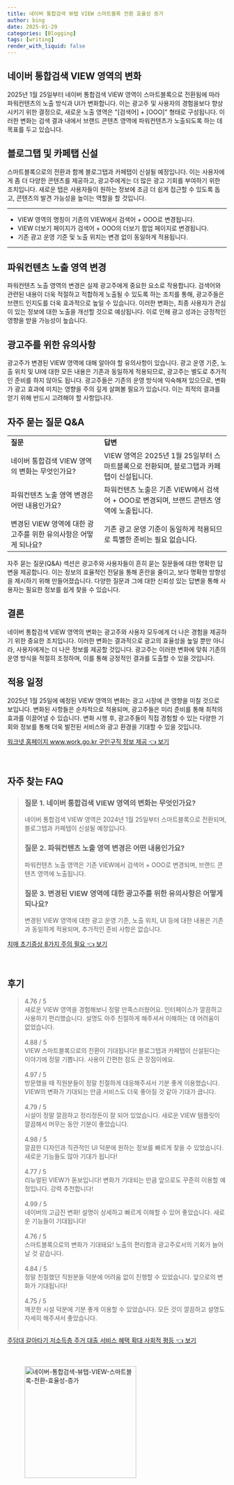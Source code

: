 ```yaml
---
title: 네이버 통합검색 뷰탭 VIEW 스마트블록 전환 효율성 증가
author: bing
date: 2025-01-29
categories: [Blogging]
tags: [writing]
render_with_liquid: false
---
```



<h2 id='VIEW영역변화'>네이버 통합검색 VIEW 영역의 변화</h2>

<p>2025년 1월 25일부터 네이버 통합검색 VIEW 영역이 스마트블록으로 전환됨에 따라 파워컨텐츠의 노출 방식과 UI가 변화합니다. 이는 광고주 및 사용자의 경험을보다 향상시키기 위한 결정으로, 새로운 노출 영역은 "[검색어] + [OOO]" 형태로 구성됩니다. 이러한 변화는 검색 결과 내에서 브랜드 콘텐츠 영역에 파워컨텐츠가 노출되도록 하는 데 목표를 두고 있습니다.</p>

<h2 id='신설블로그탭'>블로그탭 및 카페탭 신설</h2>

<p>스마트블록으로의 전환과 함께 블로그탭과 카페탭이 신설될 예정입니다. 이는 사용자에게 좀 더 다양한 콘텐츠를 제공하고, 광고주에게는 더 많은 광고 기회를 부여하기 위한 조치입니다. 새로운 탭은 사용자들이 원하는 정보에 조금 더 쉽게 접근할 수 있도록 돕고, 콘텐츠의 발견 가능성을 높이는 역할을 할 것입니다.</p>

<hr />

<ul>
    <li>VIEW 영역의 명칭이 기존의 VIEW에서 검색어 + OOO로 변경됩니다.</li>
    <li>VIEW 더보기 페이지가 검색어 + OOO의 더보기 팝업 페이지로 변경됩니다.</li>
    <li>기존 광고 운영 기준 및 노출 위치는 변경 없이 동일하게 적용됩니다.</li>
</ul>

<hr />

<h2 id='파워컨텐츠변경'>파워컨텐츠 노출 영역 변경</h2>

<p>파워컨텐츠 노출 영역의 변경은 실제 광고주에게 중요한 요소로 작용합니다. 검색어와 관련된 내용이 더욱 적절하고 적합하게 노출될 수 있도록 하는 조치를 통해, 광고주들은 브랜드 인지도를 더욱 효과적으로 높일 수 있습니다. 이러한 변화는, 최종 사용자가 관심이 있는 정보에 대한 노출을 개선할 것으로 예상됩니다. 이로 인해 광고 성과는 긍정적인 영향을 받을 가능성이 높습니다.</p>

<h2 id='유의사항'>광고주를 위한 유의사항</h2>

<p>광고주가 변경된 VIEW 영역에 대해 알아야 할 유의사항이 있습니다. 광고 운영 기준, 노출 위치 및 UI에 대한 모든 내용은 기존과 동일하게 적용되므로, 광고주는 별도로 추가적인 준비를 하지 않아도 됩니다. 광고주들은 기존의 운영 방식에 익숙해져 있으므로, 변화가 광고 효과에 미치는 영향을 주의 깊게 살펴볼 필요가 있습니다. 이는 최적의 결과를 얻기 위해 반드시 고려해야 할 사항입니다.</p>

<h2 id='QnA'>자주 묻는 질문 Q&A</h2>

<table>
    <tr>
        <td><b>질문</b></td>
        <td><b>답변</b></td>
    </tr>
    <tr>
        <td>네이버 통합검색 VIEW 영역의 변화는 무엇인가요?</td>
        <td>VIEW 영역은 2025년 1월 25일부터 스마트블록으로 전환되며, 블로그탭과 카페탭이 신설됩니다.</td>
    </tr>
    <tr>
        <td>파워컨텐츠 노출 영역 변경은 어떤 내용인가요?</td>
        <td>파워컨텐츠 노출은 기존 VIEW에서 검색어 + OOO로 변경되며, 브랜드 콘텐츠 영역에 노출됩니다.</td>
    </tr>
    <tr>
        <td>변경된 VIEW 영역에 대한 광고주를 위한 유의사항은 어떻게 되나요?</td>
        <td>기존 광고 운영 기준이 동일하게 적용되므로 특별한 준비는 필요 없습니다.</td>
    </tr>
</table>

<p>자주 묻는 질문(Q&A) 섹션은 광고주와 사용자들이 흔히 묻는 질문들에 대한 명확한 답변을 제공합니다. 이는 정보의 효율적인 전달을 통해 혼란을 줄이고, 보다 명확한 방향성을 제시하기 위해 만들어졌습니다. 다양한 질문과 그에 대한 신뢰성 있는 답변을 통해 사용자는 필요한 정보를 쉽게 찾을 수 있습니다.</p>

<h2 id='결론'>결론</h2>

<p>네이버 통합검색 VIEW 영역의 변화는 광고주와 사용자 모두에게 더 나은 경험을 제공하기 위한 중요한 조치입니다. 이러한 변화는 결과적으로 광고의 효율성을 높일 뿐만 아니라, 사용자에게는 더 나은 정보를 제공할 것입니다. 광고주는 이러한 변화에 맞춰 기존의 운영 방식을 적절히 조정하며, 이를 통해 긍정적인 결과를 도출할 수 있을 것입니다.</p>

<h2 id='적용일정'>적용 일정</h2>

<p>2025년 1월 25일에 예정된 VIEW 영역의 변화는 광고 시장에 큰 영향을 미칠 것으로 보입니다. 변화된 사항들은 순차적으로 적용되며, 광고주들은 미리 준비를 통해 최적의 효과를 이끌어낼 수 있습니다. 변화 시행 후, 광고주들이 직접 경험할 수 있는 다양한 기회와 정보를 통해 더욱 발전된 서비스와 광고 환경을 기대할 수 있을 것입니다.</p>


<p><a class="click-button" title="워크넷 홈페이지 www.work.go.kr 구인구직 정보 제공" href="https://adkhouse.github.io/posts/%EC%9B%8C%ED%81%AC%EB%84%B7-%ED%99%88%ED%8E%98%EC%9D%B4%EC%A7%80-www.work.go.kr-%EA%B5%AC%EC%9D%B8%EA%B5%AC%EC%A7%81-%EC%A0%95%EB%B3%B4-%EC%A0%9C%EA%B3%B5/" rel="dofollow">워크넷 홈페이지 www.work.go.kr 구인구직 정보 제공 👈 보기</a></p><br>
<h2 id='자주_찾는_FAQ'>자주 찾는 FAQ</h2>
<div itemscope="" itemtype="https://schema.org/FAQPage"> 
<blockquote> 
<div itemscope="" itemprop="mainEntity" itemtype="https://schema.org/Question"> 
<h3 itemprop="name">질문 1. 네이버 통합검색 VIEW 영역의 변화는 무엇인가요?</h3> 
<div itemscope="" itemprop="acceptedAnswer" itemtype="https://schema.org/Answer"> 
<span itemprop="text"> 
<p>네이버 통합검색 VIEW 영역은 2024년 1월 25일부터 스마트블록으로 전환되며, 블로그탭과 카페탭이 신설될 예정입니다.</p> 
</span> 
</div> 
</div> 
<div itemscope="" itemprop="mainEntity" itemtype="https://schema.org/Question"> 
<h3 itemprop="name">질문 2. 파워컨텐츠 노출 영역 변경은 어떤 내용인가요?</h3> 
<div itemscope="" itemprop="acceptedAnswer" itemtype="https://schema.org/Answer"> 
<span itemprop="text"> 
<p>파워컨텐츠 노출 영역은 기존 VIEW에서 검색어 + OOO로 변경되며, 브랜드 콘텐츠 영역에 노출됩니다.</p> 
</span> 
</div> 
</div> 
<div itemscope="" itemprop="mainEntity" itemtype="https://schema.org/Question"> 
<h3 itemprop="name">질문 3. 변경된 VIEW 영역에 대한 광고주를 위한 유의사항은 어떻게 되나요?</h3> 
<div itemscope="" itemprop="acceptedAnswer" itemtype="https://schema.org/Answer"> 
<span itemprop="text"> 
<p>변경된 VIEW 영역에 대한 광고 운영 기준, 노출 위치, UI 등에 대한 내용은 기존과 동일하게 적용되며, 추가적인 준비 사항은 없습니다.</p> 
</span> 
</div> 
</div> 
</blockquote> 
</div>
<p><a class="click-button" title="치매 초기증상 8가지 주의 필요" href="https://adkhouse.github.io/posts/%EC%B9%98%EB%A7%A4-%EC%B4%88%EA%B8%B0%EC%A6%9D%EC%83%81-8%EA%B0%80%EC%A7%80-%EC%A3%BC%EC%9D%98-%ED%95%84%EC%9A%94/" rel="dofollow">치매 초기증상 8가지 주의 필요 👈 보기</a></p><br>
<h2 id='후기'>후기</h2>
<div itemscope itemtype="https://schema.org/Product">
  <blockquote>
  <div itemprop="review" itemscope itemtype="https://schema.org/Review">
      <div itemprop="reviewRating" itemscope itemtype="https://schema.org/Rating"> <span itemprop="ratingValue">4.76</span> / <span itemprop="bestRating">5</span> </div>
      <span itemprop="reviewBody">새로운 VIEW 영역을 경험해보니 정말 만족스러웠어요. 인터페이스가 깔끔하고 사용하기 편리했습니다. 설명도 아주 친절하게 해주셔서 이해하는 데 어려움이 없었습니다.</span>
  </div>
  <br>
  <div itemprop="review" itemscope itemtype="https://schema.org/Review">
      <div itemprop="reviewRating" itemscope itemtype="https://schema.org/Rating"> <span itemprop="ratingValue">4.88</span> / <span itemprop="bestRating">5</span> </div>
      <span itemprop="reviewBody">VIEW 스마트블록으로의 전환이 기대됩니다! 블로그탭과 카페탭이 신설된다는 이야기에 정말 기쁩니다. 사용이 간편한 점도 큰 장점이에요.</span>
  </div>
  <br>
  <div itemprop="review" itemscope itemtype="https://schema.org/Review">
      <div itemprop="reviewRating" itemscope itemtype="https://schema.org/Rating"> <span itemprop="ratingValue">4.97</span> / <span itemprop="bestRating">5</span> </div>
      <span itemprop="reviewBody">방문했을 때 직원분들이 정말 친절하게 대응해주셔서 기분 좋게 이용했습니다. VIEW의 변화가 기대되는 만큼 서비스도 더욱 좋아질 것 같아 기대가 큽니다.</span>
  </div>
  <br>
  <div itemprop="review" itemscope itemtype="https://schema.org/Review">
      <div itemprop="reviewRating" itemscope itemtype="https://schema.org/Rating"> <span itemprop="ratingValue">4.79</span> / <span itemprop="bestRating">5</span> </div>
      <span itemprop="reviewBody">시설이 정말 깔끔하고 정리정돈이 잘 되어 있었습니다. 새로운 VIEW 템플릿이 깔끔해서 머무는 동안 기분이 좋았습니다. </span>
  </div>
  <br>
  <div itemprop="review" itemscope itemtype="https://schema.org/Review">
      <div itemprop="reviewRating" itemscope itemtype="https://schema.org/Rating"> <span itemprop="ratingValue">4.98</span> / <span itemprop="bestRating">5</span> </div>
      <span itemprop="reviewBody">깔끔한 디자인과 직관적인 UI 덕분에 원하는 정보를 빠르게 찾을 수 있었습니다. 새로운 기능들도 많아 기대가 됩니다!</span>
  </div>
  <br>
  <div itemprop="review" itemscope itemtype="https://schema.org/Review">
      <div itemprop="reviewRating" itemscope itemtype="https://schema.org/Rating"> <span itemprop="ratingValue">4.77</span> / <span itemprop="bestRating">5</span> </div>
      <span itemprop="reviewBody">리뉴얼된 VIEW가 돋보입니다! 변화가 기대되는 만큼 앞으로도 꾸준히 이용할 예정입니다. 강력 추천합니다!</span>
  </div>
  <br>
  <div itemprop="review" itemscope itemtype="https://schema.org/Review">
      <div itemprop="reviewRating" itemscope itemtype="https://schema.org/Rating"> <span itemprop="ratingValue">4.99</span> / <span itemprop="bestRating">5</span> </div>
      <span itemprop="reviewBody">네이버의 고급진 변화! 설명이 상세하고 빠르게 이해할 수 있어 좋았습니다. 새로운 기능들이 기대됩니다!</span>
  </div>
  <br>
  <div itemprop="review" itemscope itemtype="https://schema.org/Review">
      <div itemprop="reviewRating" itemscope itemtype="https://schema.org/Rating"> <span itemprop="ratingValue">4.76</span> / <span itemprop="bestRating">5</span> </div>
      <span itemprop="reviewBody">스마트블록으로의 변화가 기대돼요! 노출의 편리함과 광고주로서의 기회가 늘어날 것 같습니다.</span>
  </div>
  <br>
  <div itemprop="review" itemscope itemtype="https://schema.org/Review">
      <div itemprop="reviewRating" itemscope itemtype="https://schema.org/Rating"> <span itemprop="ratingValue">4.84</span> / <span itemprop="bestRating">5</span> </div>
      <span itemprop="reviewBody">정말 친절했던 직원분들 덕분에 어려움 없이 진행할 수 있었습니다. 앞으로의 변화가 기대됩니다!</span>
  </div>
  <br>
  <div itemprop="review" itemscope itemtype="https://schema.org/Review">
      <div itemprop="reviewRating" itemscope itemtype="https://schema.org/Rating"> <span itemprop="ratingValue">4.75</span> / <span itemprop="bestRating">5</span> </div>
      <span itemprop="reviewBody">깨끗한 시설 덕분에 기분 좋게 이용할 수 있었습니다. 모든 것이 깔끔하고 설명도 자세히 해주셔서 좋았습니다.</span>
  </div>
  <br>
  </blockquote>
</div>
<p><a class="click-button" title="주담대 갈아타기 저소득층 주거 대출 서비스 혜택 확대 사회적 평등" href="https://adkhouse.github.io/posts/%EC%A3%BC%EB%8B%B4%EB%8C%80-%EA%B0%88%EC%95%84%ED%83%80%EA%B8%B0-%EC%A0%80%EC%86%8C%EB%93%9D%EC%B8%B5-%EC%A3%BC%EA%B1%B0-%EB%8C%80%EC%B6%9C-%EC%84%9C%EB%B9%84%EC%8A%A4-%ED%98%9C%ED%83%9D-%ED%99%95%EB%8C%80-%EC%82%AC%ED%9A%8C%EC%A0%81-%ED%8F%89%EB%93%B1/" rel="dofollow">주담대 갈아타기 저소득층 주거 대출 서비스 혜택 확대 사회적 평등 👈 보기</a></p><br>
<figure class="image"><img src="https://adkhouse.github.io/assets/img/thumbnail/네이버-통합검색-뷰탭-VIEW-스마트블록-전환-효율성-증가.webp" alt="네이버-통합검색-뷰탭-VIEW-스마트블록-전환-효율성-증가" width="256" height="256"></figure>